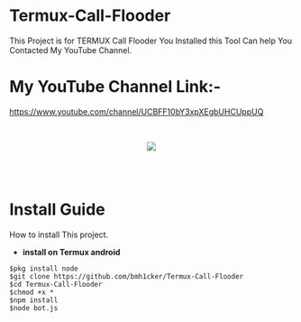 # Termux-Call-Flooder
This Project is for TERMUX Call Flooder
You Installed this Tool Can help You Contacted My YouTube Channel.

# My YouTube Channel Link:-
https://www.youtube.com/channel/UCBFF10bY3xpXEgbUHCUppUQ

<br>
<p align="center">
<img src="https://github.com/bmh1cker/Termux-Call-Flooder/blob/master/src/Termux20%Call20%Flooder.png"/>
</p>
<br><br>

# Install Guide
How to install This project.

* **install on Termux android**

```
$pkg install node
$git clone https://github.com/bmh1cker/Termux-Call-Flooder
$cd Termux-Call-Flooder
$chmod +x *
$npm install
$node bot.js
```
